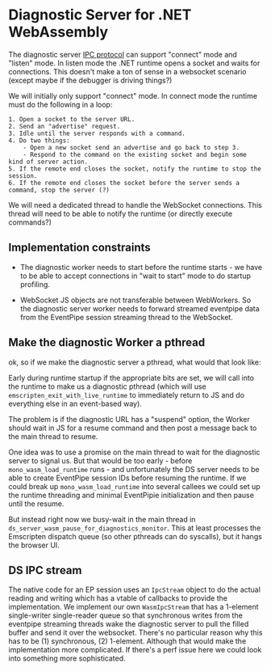 # Diagnostic Server for .NET WebAssembly

The diagnostic server [IPC protocol](https://github.com/dotnet/diagnostics/blob/main/documentation/design-docs/ipc-protocol.md) can support "connect" mode and "listen" mode.  In listen mode the .NET runtime opens a socket and waits for connections.  This doesn't make a ton of sense in a websocket scenario (except maybe if the debugger is driving things?)

We will initially only support "connect" mode.  In connect mode the runtime must do the following in a loop:

    1. Open a socket to the server URL.
    2. Send an "advertise" request.
    3. Idle until the server responds with a command.
    4. Do two things:
        - Open a new socket send an advertise and go back to step 3.
        - Respond to the command on the existing socket and begin some kind of server action.
    5. If the remote end closes the socket, notify the runtime to stop the session.
    6. If the remote end closes the socket before the server sends a command, stop the server (?)

We will need a dedicated thread to handle the WebSocket connections.  This thread will need to be able to notify the runtime (or directly execute commands?)

## Implementation constraints

- The diagnostic worker needs to start before the runtime starts - we have to be able to accept connections in "wait to start" mode to do startup profiling.

- WebSocket JS objects are not transferable between WebWorkers.  So the diagnostic server worker needs to
forward streamed eventpipe data from the EventPipe session streaming thread to the WebSocket.

## Make the diagnostic Worker a pthread

ok, so if we make the diagnostic server a pthread, what would that look like:

Early during runtime startup if the appropriate bits are set, we will call into the runtime to make us a diagnostic pthread (which will use `emscripten_exit_with_live_runtime` to immediately return to JS and do everything else in an event-based way).

The problem is if the diagnostic URL has a "suspend" option, the Worker should wait in JS for a resume command and then post a message back to the main thread to resume.

One idea was to use a promise on the main thread to wait for the diagnostic server to signal us.  But that would be too early - before `mono_wasm_load_runtime` runs - and unfortunately the DS server needs to be able to create EventPipe session IDs before resuming the runtime.  If we could break up `mono_wasm_load_runtime` into several callees we could set up the runtime threading and minimal EventPipie initialization and then pause until the resume.

But instead right now we busy-wait in the main thread in `ds_server_wasm_pause_for_diagnostics_monitor`.  This at least processes the Emscripten dispatch queue (so other pthreads can do syscalls), but it hangs the browser UI.

## DS IPC stream

The native code for an EP session uses an `IpcStream` object to do the actual reading and writing which has a vtable of callbacks to provide the implementation.
We implement our own `WasmIpcStream` that has a 1-element single-writer single-reader queue so that synchronous writes from the eventpipe streaming threads wake the diagnostic server to pull the filled buffer
and send it over the websocket.
There's no particular reason why this has to be (1) synchronous, (2) 1-element.  Although that would make the implementation more complicated.  If there's a perf issue here we could look into something more sophisticated.
